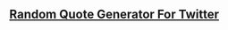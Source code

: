 ## [Random Quote Generator For Twitter](https://vaibhavvvvv.github.io/Random-Quote-Machine-for-Twitter/)
